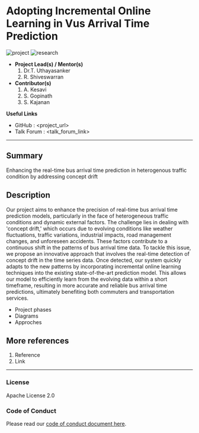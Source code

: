 # Adopting Incremental Online Learning in Vus Arrival Time Prediction

![project] ![research]



- <b>Project Lead(s) / Mentor(s)</b>
    1. Dr.T. Uthayasanker
    2. R. Shiveswarran
- <b>Contributor(s)</b>
    1. A. Kesavi
    2. S. Gopinath
    3. S. Kajanan

<b>Useful Links </b>

- GitHub : <project_url>
- Talk Forum : <talk_forum_link>

---

## Summary

Enhancing the real-time bus arrival time prediction in heterogenous traffic condition by addressing concept drift

## Description

Our project aims to enhance the precision of real-time bus arrival time prediction models, particularly in the face of heterogeneous traffic conditions and dynamic external factors. The challenge lies in dealing with 'concept drift,' which occurs due to evolving conditions like weather fluctuations, traffic variations, industrial impacts, road management changes, and unforeseen accidents. These factors contribute to a continuous shift in the patterns of bus arrival time data. To tackle this issue, we propose an innovative approach that involves the real-time detection of concept drift in the time series data. Once detected, our system quickly adapts to the new patterns by incorporating incremental online learning techniques into the existing state-of-the-art prediction model. This allows our model to efficiently learn from the evolving data within a short timeframe, resulting in more accurate and reliable bus arrival time predictions, ultimately benefiting both commuters and transportation services.

- Project phases
- Diagrams
- Approches

## More references

1. Reference
2. Link

---

### License

Apache License 2.0

### Code of Conduct

Please read our [code of conduct document here](https://github.com/aaivu/aaivu-introduction/blob/master/docs/code_of_conduct.md).

[project]: https://img.shields.io/badge/-Project-blue
[research]: https://img.shields.io/badge/-Research-yellowgreen
